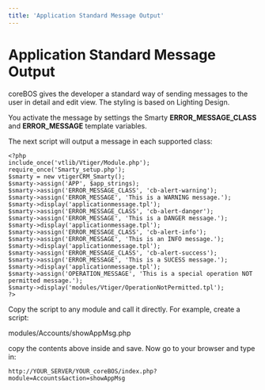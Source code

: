 ```yaml
---
title: 'Application Standard Message Output'
---
```


Application Standard Message Output
===================================

coreBOS gives the developer a standard way of sending messages to the
user in detail and edit view. The styling is based on Lighting Design.

You activate the message by settings the Smarty
**ERROR\_MESSAGE\_CLASS** and **ERROR\_MESSAGE** template variables.

The next script will output a message in each supported class:

    <?php
    include_once('vtlib/Vtiger/Module.php');
    require_once('Smarty_setup.php');
    $smarty = new vtigerCRM_Smarty();
    $smarty->assign('APP', $app_strings);
    $smarty->assign('ERROR_MESSAGE_CLASS', 'cb-alert-warning');
    $smarty->assign('ERROR_MESSAGE', 'This is a WARNING message.');
    $smarty->display('applicationmessage.tpl');
    $smarty->assign('ERROR_MESSAGE_CLASS', 'cb-alert-danger');
    $smarty->assign('ERROR_MESSAGE', 'This is a DANGER message.');
    $smarty->display('applicationmessage.tpl');
    $smarty->assign('ERROR_MESSAGE_CLASS', 'cb-alert-info');
    $smarty->assign('ERROR_MESSAGE', 'This is an INFO message.');
    $smarty->display('applicationmessage.tpl');
    $smarty->assign('ERROR_MESSAGE_CLASS', 'cb-alert-success');
    $smarty->assign('ERROR_MESSAGE', 'This is a SUCESS message.');
    $smarty->display('applicationmessage.tpl');
    $smarty->assign('OPERATION_MESSAGE', 'This is a special operation NOT permitted message.');
    $smarty->display('modules/Vtiger/OperationNotPermitted.tpl');
    ?>

Copy the script to any module and call it directly. For example, create
a script:

modules/Accounts/showAppMsg.php

copy the contents above inside and save. Now go to your browser and type
in:

    http://YOUR_SERVER/YOUR_coreBOS/index.php?module=Accounts&action=showAppMsg
